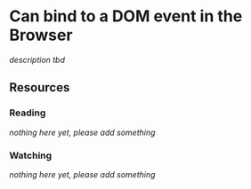 # Can bind to a DOM event in the Browser
_description tbd_
## Resources
### Reading
_nothing here yet, please add something_
### Watching
_nothing here yet, please add something_
